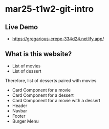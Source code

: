 # mar25-t1w2-git-intro


## Live Demo

- https://gregarious-crepe-334d24.netlify.app/

## What is this website?

- List of movies
- List of dessert

Therefore, list of desserts paired with movies

- Card Component for a movie
- Card Component for a dessert
- Card Component for a movie with a dessert
- Header
- Navbar
- Footer
- Burger Menu




